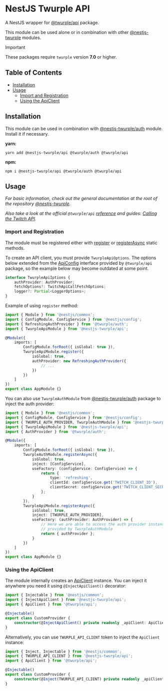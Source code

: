 # NestJS Twurple API

A NestJS wrapper for [@twurple/api](https://github.com/twurple/twurple/tree/main/packages/api) package.

This module can be used alone or in combination with other [@nestjs-twurple](https://github.com/stimulcross/nestjs-twurple) modules.

> [!IMPORTANT]
> These packages require `twurple` version **7.0** or higher.

## Table of Contents

-   [Installation](#installation)
-   [Usage](#usage)
    -   [Import and Registration](#import-and-registration)
    -   [Using the ApiClient](#using-the-apiclient)

## Installation

This module can be used in combination with [@nestjs-twurple/auth](https://github.com/stimulcross/nestjs-twurple/tree/main/packages/auth) module. Install it if necessary.

**yarn:**

```
yarn add @nestjs-twurple/api @twurple/auth @twurple/api
```

**npm:**

```
npm i @nestjs-twurple/api @twurple/auth @twurple/api
```

## Usage

_For basic information, check out the general documentation at the root of the repository [@nestjs-twurple](https://github.com/stimulcross/nestjs-twurple)._

_Also take a look at the official `@twurple/api` [reference](https://twurple.js.org/reference/api) and guides: [Calling the Twitch API](https://twurple.js.org/docs/getting-data/api/calling-api.html)._

### Import and Registration

The module must be registered either with [register](https://github.com/stimulcross/nestjs-twurple#sync-module-configuration) or [registerAsync](https://github.com/stimulcross/nestjs-twurple#async-module-configuration) static methods.

To create an API client, you must provide `TwurpleApiOptions`. The options below extended from the [ApiConfig](https://twurple.js.org/reference/api/interfaces/ApiConfig.html) interface provided by `@twurple/api` package, so the example below may become outdated at some point.

```ts
interface TwurpleApiIptions {
	authProvider: AuthProvider;
	fetchOptions?: TwitchApiCallFetchOptions;
	logger?: Partial<LoggerOptions>;
}
```

Example of using `register` method:

```ts
import { Module } from '@nestjs/common';
import { ConfigModule, ConfigService } from '@nestjs/config';
import { RefreshingAuthProvider } from '@twurple/auth';
import { TwurpleApiModule } from '@nestjs-twurple/api';

@Module({
	imports: [
		ConfigModule.forRoot({ isGlobal: true }),
		TwurpleApiModule.register({
			isGlobal: true,
			authProvider: new RefreshingAuthProvider({
				// ...
			})
		})
	]
})
export class AppModule {}
```

You can also use `TwurpleAuthModule` from [@nestjs-twurple/auth](https://github.com/stimulcross/nestjs-twurple/tree/main/packages/auth) package to inject the auth provider:

```ts
import { Module } from '@nestjs/common';
import { ConfigModule, ConfigService } from '@nestjs/config';
import { TWURPLE_AUTH_PROVIDER, TwurpleAuthModule } from '@nestjs-twurple/auth';
import { TwurpleApiModule } from '@nestjs-twurple/api';
import { AuthProvider } from '@twurple/auth';

@Module({
	imports: [
		ConfigModule.forRoot({ isGlobal: true }),
		TwurpleAuthModule.registerAsync({
			isGlobal: true,
			inject: [ConfigService],
			useFactory: (configService: ConfigService) => {
				return {
					type: 'refreshing',
					clientId: configService.get('TWITCH_CLIENT_ID'),
					clientSecret: configService.get('TWITCH_CLIENT_SECRET')
				};
			}
		}),
		TwurpleApiModule.registerAsync({
			isGlobal: true,
			inject: [TWURPLE_AUTH_PROVIDER],
			useFactory: (authProvider: AuthProvider) => {
				// Here we are able to access the auth provider instance
				// provided by TwurpleAuthModule
				return { authProvider };
			}
		})
	]
})
export class AppModule {}
```

### Using the ApiClient

The module internally creates an [ApiClient](https://twurple.js.org/reference/api/classes/ApiClient.html) instance. You can inject it anywhere you need it using `@InjectApiClient()` decorator:

```ts
import { Injectable } from '@nestjs/common';
import { InjectApiClient } from '@nestjs-twurple/api';
import { ApiClient } from '@twurple/api';

@Injectable()
export class CustomProvider {
	constructor(@InjectApiClient() private readonly _apiClient: ApiClient) {}
}
```

Alternatively, you can use `TWURPLE_API_CLIENT` token to inject the `ApiClient` instance:

```ts
import { Inject, Injectable } from '@nestjs/common';
import { TWURPLE_API_CLIENT } from '@nestjs-twurple/api';
import { ApiClient } from '@twurple/api';

@Injectable()
export class CustomProvider {
	constructor(@Inject(TWURPLE_API_CLIENT) private readonly _apiClient: ApiClient) {}
}
```
